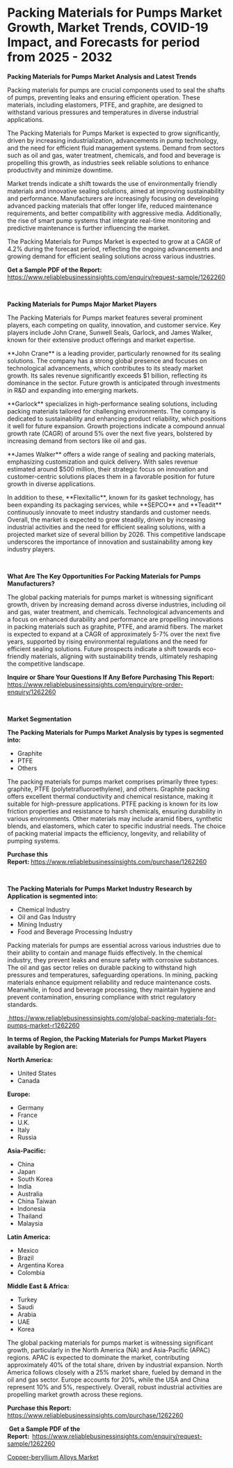 <p><h1>Packing Materials for Pumps Market Growth, Market Trends, COVID-19 Impact, and Forecasts for period from 2025 - 2032</h1></p><p><strong>Packing Materials for Pumps Market Analysis and Latest Trends</strong></p>
<p><p>Packing materials for pumps are crucial components used to seal the shafts of pumps, preventing leaks and ensuring efficient operation. These materials, including elastomers, PTFE, and graphite, are designed to withstand various pressures and temperatures in diverse industrial applications. </p><p>The Packing Materials for Pumps Market is expected to grow significantly, driven by increasing industrialization, advancements in pump technology, and the need for efficient fluid management systems. Demand from sectors such as oil and gas, water treatment, chemicals, and food and beverage is propelling this growth, as industries seek reliable solutions to enhance productivity and minimize downtime.</p><p>Market trends indicate a shift towards the use of environmentally friendly materials and innovative sealing solutions, aimed at improving sustainability and performance. Manufacturers are increasingly focusing on developing advanced packing materials that offer longer life, reduced maintenance requirements, and better compatibility with aggressive media. Additionally, the rise of smart pump systems that integrate real-time monitoring and predictive maintenance is further influencing the market.</p><p>The Packing Materials for Pumps Market is expected to grow at a CAGR of 4.2% during the forecast period, reflecting the ongoing advancements and growing demand for efficient sealing solutions across various industries.</p></p>
<p><strong>Get a Sample PDF of the Report:&nbsp;</strong> <a href="https://www.reliablebusinessinsights.com/enquiry/request-sample/1262260?utm_campaign=3385&utm_medium=2&utm_source=Github&utm_content=ia&utm_term=03042025&utm_id=packing-materials-for-pumps">https://www.reliablebusinessinsights.com/enquiry/request-sample/1262260</a></p>
<p>&nbsp;</p>
<p><strong>Packing Materials for Pumps Major Market Players</strong></p>
<p><p>The Packing Materials for Pumps market features several prominent players, each competing on quality, innovation, and customer service. Key players include John Crane, Sunwell Seals, Garlock, and James Walker, known for their extensive product offerings and market expertise.</p><p>**John Crane** is a leading provider, particularly renowned for its sealing solutions. The company has a strong global presence and focuses on technological advancements, which contributes to its steady market growth. Its sales revenue significantly exceeds $1 billion, reflecting its dominance in the sector. Future growth is anticipated through investments in R&D and expanding into emerging markets.</p><p>**Garlock** specializes in high-performance sealing solutions, including packing materials tailored for challenging environments. The company is dedicated to sustainability and enhancing product reliability, which positions it well for future expansion. Growth projections indicate a compound annual growth rate (CAGR) of around 5% over the next five years, bolstered by increasing demand from sectors like oil and gas.</p><p>**James Walker** offers a wide range of sealing and packing materials, emphasizing customization and quick delivery. With sales revenue estimated around $500 million, their strategic focus on innovation and customer-centric solutions places them in a favorable position for future growth in diverse applications.</p><p>In addition to these, **Flexitallic**, known for its gasket technology, has been expanding its packaging services, while **SEPCO** and **Teadit** continuously innovate to meet industry standards and customer needs. Overall, the market is expected to grow steadily, driven by increasing industrial activities and the need for efficient sealing solutions, with a projected market size of several billion by 2026. This competitive landscape underscores the importance of innovation and sustainability among key industry players.</p></p>
<p>&nbsp;</p>
<p><strong>What Are The Key Opportunities For Packing Materials for Pumps Manufacturers?</strong></p>
<p><p>The global packing materials for pumps market is witnessing significant growth, driven by increasing demand across diverse industries, including oil and gas, water treatment, and chemicals. Technological advancements and a focus on enhanced durability and performance are propelling innovations in packing materials such as graphite, PTFE, and aramid fibers. The market is expected to expand at a CAGR of approximately 5-7% over the next five years, supported by rising environmental regulations and the need for efficient sealing solutions. Future prospects indicate a shift towards eco-friendly materials, aligning with sustainability trends, ultimately reshaping the competitive landscape.</p></p>
<p><strong>Inquire or Share Your Questions If Any Before Purchasing This Report:</strong> <a href="https://www.reliablebusinessinsights.com/enquiry/pre-order-enquiry/1262260?utm_campaign=3385&utm_medium=2&utm_source=Github&utm_content=ia&utm_term=03042025&utm_id=packing-materials-for-pumps">https://www.reliablebusinessinsights.com/enquiry/pre-order-enquiry/1262260</a></p>
<p>&nbsp;</p>
<p><strong>Market Segmentation</strong></p>
<p><strong>The Packing Materials for Pumps Market Analysis by types is segmented into:</strong></p>
<p><ul><li>Graphite</li><li>PTFE</li><li>Others</li></ul></p>
<p><p>The packing materials for pumps market comprises primarily three types: graphite, PTFE (polytetrafluoroethylene), and others. Graphite packing offers excellent thermal conductivity and chemical resistance, making it suitable for high-pressure applications. PTFE packing is known for its low friction properties and resistance to harsh chemicals, ensuring durability in various environments. Other materials may include aramid fibers, synthetic blends, and elastomers, which cater to specific industrial needs. The choice of packing material impacts the efficiency, longevity, and reliability of pumping systems.</p></p>
<p><strong>Purchase this Report:&nbsp;</strong><a href="https://www.reliablebusinessinsights.com/purchase/1262260?utm_campaign=3385&utm_medium=2&utm_source=Github&utm_content=ia&utm_term=03042025&utm_id=packing-materials-for-pumps">https://www.reliablebusinessinsights.com/purchase/1262260</a></p>
<p>&nbsp;</p>
<p><strong>The Packing Materials for Pumps Market Industry Research by Application is segmented into:</strong></p>
<p><ul><li>Chemical Industry</li><li>Oil and Gas Industry</li><li>Mining Industry</li><li>Food and Beverage Processing Industry</li></ul></p>
<p><p>Packing materials for pumps are essential across various industries due to their ability to contain and manage fluids effectively. In the chemical industry, they prevent leaks and ensure safety with corrosive substances. The oil and gas sector relies on durable packing to withstand high pressures and temperatures, safeguarding operations. In mining, packing materials enhance equipment reliability and reduce maintenance costs. Meanwhile, in food and beverage processing, they maintain hygiene and prevent contamination, ensuring compliance with strict regulatory standards.</p></p>
<p><a href="https://www.reliablebusinessinsights.com/global-packing-materials-for-pumps-market-r1262260?utm_campaign=3385&utm_medium=2&utm_source=Github&utm_content=ia&utm_term=03042025&utm_id=packing-materials-for-pumps">&nbsp;https://www.reliablebusinessinsights.com/global-packing-materials-for-pumps-market-r1262260</a></p>
<p><strong>In terms of Region, the Packing Materials for Pumps Market Players available by Region are:</strong></p>
<p>
    <p> <strong> North America: </strong>
        <ul>
            <li>United States</li>
            <li>Canada</li>
        </ul>
        </p> 
    <p> <strong> Europe: </strong>
        <ul>
            <li>Germany</li>
            <li>France</li>
            <li>U.K.</li>
            <li>Italy</li>
            <li>Russia</li>
        </ul>
        </p> 
    <p> <strong> Asia-Pacific: </strong>
        <ul>
            <li>China</li>
            <li>Japan</li>
            <li>South Korea</li>
            <li>India</li>
            <li>Australia</li>
            <li>China Taiwan</li>
            <li>Indonesia</li>
            <li>Thailand</li>
            <li>Malaysia</li>
        </ul>
        </p> 
    <p> <strong> Latin America: </strong>
        <ul>
            <li>Mexico</li>
            <li>Brazil</li>
            <li>Argentina Korea</li>
            <li>Colombia</li>
        </ul>
        </p> 
    <p> <strong> Middle East & Africa: </strong>
        <ul>
            <li>Turkey</li>
            <li>Saudi</li>
            <li>Arabia</li>
            <li>UAE</li>
            <li>Korea</li>
        </ul>
    </p>
    </p>
<p><p>The global packing materials for pumps market is witnessing significant growth, particularly in the North America (NA) and Asia-Pacific (APAC) regions. APAC is expected to dominate the market, contributing approximately 40% of the total share, driven by industrial expansion. North America follows closely with a 25% market share, fueled by demand in the oil and gas sector. Europe accounts for 20%, while the USA and China represent 10% and 5%, respectively. Overall, robust industrial activities are propelling market growth across these regions.</p></p>
<p><strong>Purchase this Report: </strong><a href="https://www.reliablebusinessinsights.com/purchase/1262260?utm_campaign=3385&utm_medium=2&utm_source=Github&utm_content=ia&utm_term=03042025&utm_id=packing-materials-for-pumps">https://www.reliablebusinessinsights.com/purchase/1262260</a></p>
<p>&nbsp;<strong>Get a Sample PDF of the Report:&nbsp;&nbsp;</strong><a href="https://www.reliablebusinessinsights.com/enquiry/request-sample/1262260?utm_campaign=3385&utm_medium=2&utm_source=Github&utm_content=ia&utm_term=03042025&utm_id=packing-materials-for-pumps">https://www.reliablebusinessinsights.com/enquiry/request-sample/1262260</a></p>
<p><strong></strong></p>
<p><p><a href="https://github.com/sderolza/Market-Research-Report-List-1/blob/main/copper-beryllium-alloys-market.md?utm_campaign=3385&utm_medium=2&utm_source=Github&utm_content=ia&utm_term=03042025&utm_id=packing-materials-for-pumps">Copper-beryllium Alloys Market</a></p></p>